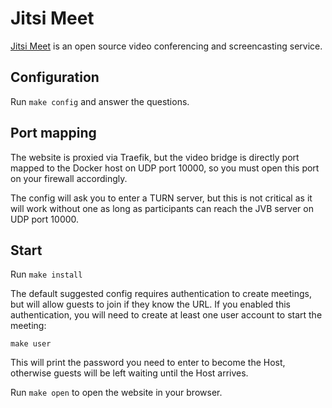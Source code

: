 # Jitsi Meet

[Jitsi Meet](https://github.com/jitsi/docker-jitsi-meet) is an open source video
conferencing and screencasting service.

## Configuration

Run `make config` and answer the questions. 

## Port mapping

The website is proxied via Traefik, but the video bridge is directly port mapped
to the Docker host on UDP port 10000, so you must open this port on your
firewall accordingly.

The config will ask you to enter a TURN server, but this is not
critical as it will work without one as long as participants can reach
the JVB server on UDP port 10000.

## Start

Run `make install`

The default suggested config requires authentication to create meetings, but
will allow guests to join if they know the URL. If you enabled this
authentication, you will need to create at least one user account to start the
meeting:

```
make user
```

This will print the password you need to enter to become the Host, otherwise
guests will be left waiting until the Host arrives.

Run `make open` to open the website in your browser.
